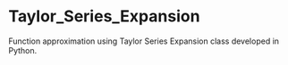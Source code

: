 # Taylor_Series_Expansion
Function approximation using Taylor Series Expansion class developed in Python.
